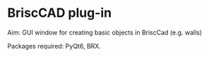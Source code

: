 # BriscCAD plug-in

Aim: GUI window for creating basic objects in BriscCad (e.g. walls)

Packages required: PyQt6, BRX.
